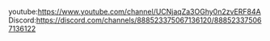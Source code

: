 youtube:https://www.youtube.com/channel/UCNjaqZa3OGhy0n2zvERF84A
Discord:https://discord.com/channels/888523375067136120/888523375067136122
